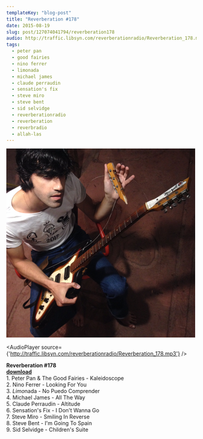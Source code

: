 ```yaml
---
templateKey: "blog-post"
title: "Reverberation #178"
date: 2015-08-19
slug: post/127074041794/reverberation178
audio: http://traffic.libsyn.com/reverberationradio/Reverberation_178.mp3
tags:
  - peter pan
  - good fairies
  - nino ferrer
  - limonada
  - michael james
  - claude perraudin
  - sensation's fix
  - steve miro
  - steve bent
  - sid selvidge
  - reverberationradio
  - reverberation
  - reverbradio
  - allah-las
---
```


![Reverberation #178](../images/072ec39420912c64b48078c02f263a0cfa65985e3955c4b03ca44af99f83128d.png)

<AudioPlayer source={'http://traffic.libsyn.com/reverberationradio/Reverberation_178.mp3'} />

<p><b>Reverberation #178<br /><a href="http://traffic.libsyn.com/reverberationradio/Reverberation_178.mp3">download</a></b><br />1. Peter Pan &amp; The Good Fairies - Kaleidoscope<br />2. Nino Ferrer - Looking For You<br />3. <i>Limo</i>nada - No Puedo Comprender<br />4. Michael James - All The Way<br />5. Claude Perraudin - Altitude<br />6. Sensation's Fix - I Don't Wanna Go<br />7. Steve Miro - Smiling In Reverse<br />8. Steve Bent - I'm Going To Spain<br />9. Sid Selvidge - Children's Suite</p>
